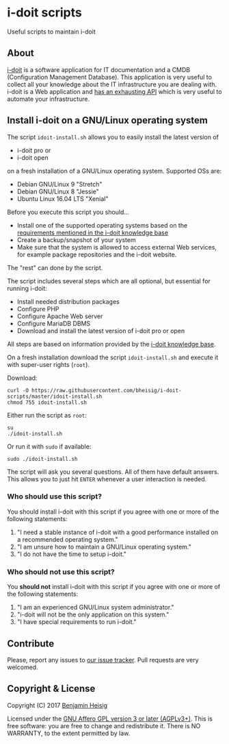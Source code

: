 #   i-doit scripts

Useful scripts to maintain i-doit


##  About

[i-doit](https://i-doit.com) is a software application for IT documentation and a CMDB (Configuration Management Database). This application is very useful to collect all your knowledge about the IT infrastructure you are dealing with. i-doit is a Web application and [has an exhausting API](https://kb.i-doit.com/pages/viewpage.action?pageId=37355644) which is very useful to automate your infrastructure.


##  Install i-doit on a GNU/Linux operating system

The script `idoit-install.sh` allows you to easily install the latest version of

*   i-doit pro or
*   i-doit open

on a fresh installation of a GNU/Linux operating system. Supported OSs are:

*   Debian GNU/Linux 9 "Stretch"
*   Debian GNU/Linux 8 "Jessie"
*   Ubuntu Linux 16.04 LTS "Xenial"

Before you execute this script you should…

*   Install one of the supported operating systems based on the [requirements mentioned in the i-doit knowledge base](https://kb.i-doit.com/display/en/System+Requirements)
*   Create a backup/snapshot of your system
*   Make sure that the system is allowed to access external Web services, for example package repositories and the i-doit website.

The "rest" can done by the script.

The script includes several steps which are all optional, but essential for running i-doit:

*   Install needed distribution packages
*   Configure PHP
*   Configure Apache Web server
*   Configure MariaDB DBMS
*   Download and install the latest version of i-doit pro or open

All steps are based on information provided by the [i-doit knowledge base](https://kb.i-doit.com/display/en/).

On a fresh installation download the script `idoit-install.sh` and execute it with super-user rights (`root`).

Download:

~~~ {.bash}
curl -O https://raw.githubusercontent.com/bheisig/i-doit-scripts/master/idoit-install.sh
chmod 755 idoit-install.sh
~~~

Either run the script as `root`:

~~~ {.bash}
su
./idoit-install.sh
~~~

Or run it with `sudo` if available:

~~~ {.bash}
sudo ./idoit-install.sh
~~~

The script will ask you several questions. All of them have default answers. This allows you to just hit `ENTER` whenever a user interaction is needed.


### Who should use this script?

You should install i-doit with this script if you agree with one or more of the following statements:

1)  "I need a stable instance of i-doit with a good performance installed on a recommended operating system."
2)  "I am unsure how to maintain a GNU/Linux operating system."
3)  "I do not have the time to setup i-doit."


### Who should not use this script?

You **should not** install i-doit with this script if you agree with one or more of the following statements:

1) "I am an experienced GNU/Linux system administrator."
2) "i-doit will not be the only application on this system."
3) "I have special requirements to run i-doit."


##  Contribute

Please, report any issues to [our issue tracker](https://github.com/bheisig/i-doit-scripts/issues). Pull requests are very welcomed.


##  Copyright & License

Copyright (C) 2017 [Benjamin Heisig](https://benjamin.heisig.name/)

Licensed under the [GNU Affero GPL version 3 or later (AGPLv3+)](https://gnu.org/licenses/agpl.html). This is free software: you are free to change and redistribute it. There is NO WARRANTY, to the extent permitted by law.
